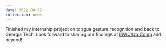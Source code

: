 ```yaml
---
date: 2022-08-22
collection: news
---
```

Finished my internship project on tongue gesture recognition and back to Georgia Tech. Look forward to sharing our findings at [ISWC/UbiComp](https://www.iswc.net/iswc22/) and beyond!